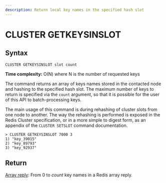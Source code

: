 ```yaml
---
description: Return local key names in the specified hash slot
---
```


# CLUSTER GETKEYSINSLOT

## Syntax

    CLUSTER GETKEYSINSLOT slot count

**Time complexity:** O(N) where N is the number of requested keys

The command returns an array of keys names stored in the contacted node and
hashing to the specified hash slot. The maximum number of keys to return
is specified via the `count` argument, so that it is possible for the user
of this API to batch-processing keys.

The main usage of this command is during rehashing of cluster slots from one
node to another. The way the rehashing is performed is exposed in the Redis
Cluster specification, or in a more simple to digest form, as an appendix
of the `CLUSTER SETSLOT` command documentation.

```
> CLUSTER GETKEYSINSLOT 7000 3
1) "key_39015"
2) "key_89793"
3) "key_92937"
```

## Return

[Array reply](https://redis.io/docs/reference/protocol-spec#resp-arrays): From 0 to *count* key names in a Redis array reply.
